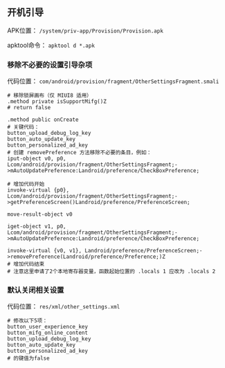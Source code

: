 ## 开机引导
APK位置： `/system/priv-app/Provision/Provision.apk`

apktool命令： `apktool d *.apk`

### 移除不必要的设置引导杂项
代码位置： `com/android/provision/fragment/OtherSettingsFragment.smali`
```
# 移除锁屏画布（仅 MIUI8 适用）
.method private isSupportMifg()Z
# return false

.method public onCreate
# 关键代码：
button_upload_debug_log_key
button_auto_update_key
button_personalized_ad_key
# 创建 removePreference 方法移除不必要的条目，例如：
iput-object v0, p0, Lcom/android/provision/fragment/OtherSettingsFragment;->mAutoUpdatePreference:Landroid/preference/CheckBoxPreference;

# 增加代码开始
invoke-virtual {p0}, Lcom/android/provision/fragment/OtherSettingsFragment;->getPreferenceScreen()Landroid/preference/PreferenceScreen;

move-result-object v0

iget-object v1, p0, Lcom/android/provision/fragment/OtherSettingsFragment;->mAutoUpdatePreference:Landroid/preference/CheckBoxPreference;

invoke-virtual {v0, v1}, Landroid/preference/PreferenceScreen;->removePreference(Landroid/preference/Preference;)Z
# 增加代码结束
# 注意这里申请了2个本地寄存器变量，函数起始位置的 .locals 1 应改为 .locals 2
```

### 默认关闭相关设置
代码位置： `res/xml/other_settings.xml`
```
# 修改以下5项：
button_user_experience_key
button_mifg_online_content
button_upload_debug_log_key
button_auto_update_key
button_personalized_ad_key
# 的键值为false
```
